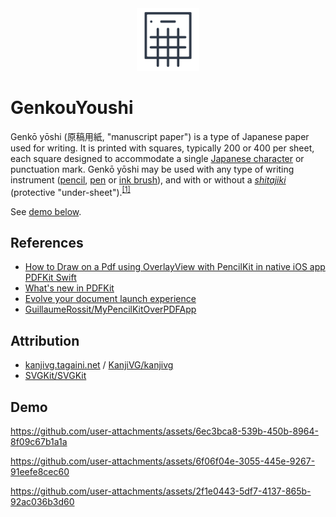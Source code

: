 <div align="center">
  <picture>
     <img width="100" alt="logo" src="./GenkouYoushi/Assets.xcassets/AppIcon.appiconset/genkouyoushi_app_icon_1024x1024.png">
  </picture>
</div>

# GenkouYoushi

<p>Genkō yōshi (原稿用紙, "manuscript paper") is a type of Japanese paper used for writing. It is printed with squares, typically 200 or 400 per sheet, each square designed to accommodate a single <a href="https://en.wikipedia.org/wiki/Japanese_character">Japanese character</a> or punctuation mark. Genkō yōshi may be used with any type of writing instrument (<a href="https://en.wikipedia.org/wiki/Pencil">pencil</a>, <a href="https://en.wikipedia.org/wiki/Pen">pen</a> or <a href="https://en.wikipedia.org/wiki/Ink_brush">ink brush</a>), and with or without a <a href="https://en.wikipedia.org/wiki/Shitajiki"><i>shitajiki</i></a> (protective "under-sheet").<sup><a href="https://en.wikipedia.org/wiki/Genk%C5%8D_y%C5%8Dshi">[1]</a></sup></p>

See [demo below](#demo).

## References

- [How to Draw on a Pdf using OverlayView with PencilKit in native iOS app PDFKit Swift](https://youtu.be/qCInoVwcdH8)
- [What's new in PDFKit](https://youtu.be/XJkftcP-zlc)
- [Evolve your document launch experience](https://youtu.be/VEAHUaqY5bE)
- [GuillaumeRossit/MyPencilKitOverPDFApp](https://github.com/GuillaumeRossit/MyPencilKitOverPDFApp)

## Attribution

- [kanjivg.tagaini.net](https://kanjivg.tagaini.net) / [KanjiVG/kanjivg](https://github.com/KanjiVG/kanjivg)
- [SVGKit/SVGKit](https://github.com/SVGKit/SVGKit)

## Demo

https://github.com/user-attachments/assets/6ec3bca8-539b-450b-8964-8f09c67b1a1a

https://github.com/user-attachments/assets/6f06f04e-3055-445e-9267-91eefe8cec60

https://github.com/user-attachments/assets/2f1e0443-5df7-4137-865b-92ac036b3d60
